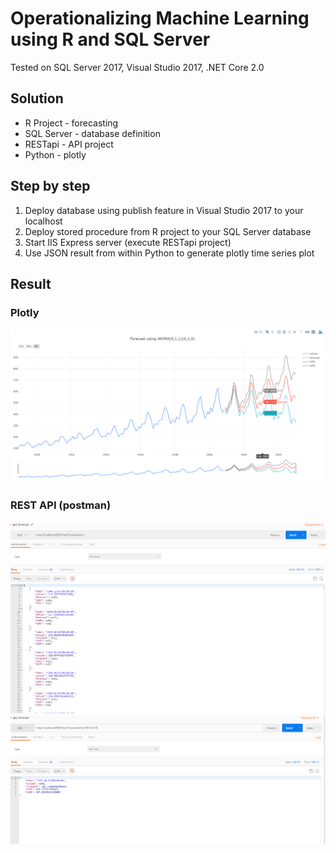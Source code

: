 # Operationalizing Machine Learning using R and SQL Server

Tested on SQL Server 2017, Visual Studio 2017, .NET Core 2.0

## Solution

* R Project - forecasting 
* SQL Server - database definition
* RESTapi - API project
* Python - plotly

## Step by step
1) Deploy database using publish feature in Visual Studio 2017 to your localhost
2) Deploy stored procedure from R project to your SQL Server database 
3) Start IIS Express server (execute RESTapi project)
4) Use JSON result from within Python to generate plotly time series plot

## Result

### Plotly 

![ARIMA](Plots/PlotlyForecastARIMA.png)

### REST API (postman)

![APIall](Plots/PostmanTestAPI.PNG)
![APIone](Plots/PostmanTestAPIsinglevalue.PNG)